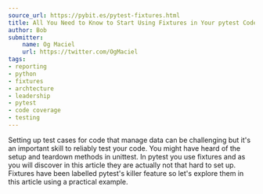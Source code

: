 ```yaml
---
source_url: https://pybit.es/pytest-fixtures.html
title: All You Need to Know to Start Using Fixtures in Your pytest Code
author: Bob
submitter:
    name: Og Maciel
    url: https://twitter.com/OgMaciel
tags:
- reporting
- python
- fixtures
- archtecture
- leadership
- pytest
- code coverage
- testing
---
```


Setting up test cases for code that manage data can be challenging but it\'s an important skill to reliably test your code. You might have heard of the setup and teardown methods in unittest. In pytest you use fixtures and as you will discover in this article they are actually not that hard to set up. Fixtures have been labelled pytest\'s killer feature so let\'s explore them in this article using a practical example.

